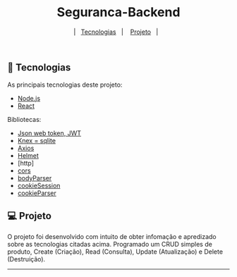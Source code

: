 <h1 align="center">
    Seguranca-Backend
</h1>

<p align="center">
  |&nbsp;&nbsp;&nbsp;<a href="#rocket-tecnologias">Tecnologias</a>&nbsp;&nbsp;&nbsp;|&nbsp;&nbsp;&nbsp;
  <a href="#-projeto">Projeto</a>&nbsp;&nbsp;&nbsp;|&nbsp;&nbsp;&nbsp;
</p>

<br>

## :rocket: Tecnologias

As principais tecnologias deste projeto:

- [Node.js](https://nodejs.org/en/)
- [React](https://reactjs.org)

Bibliotecas:
- [Json web token, JWT](https://www.npmjs.com/package/jsonwebtoken)
- [Knex = sqlite](http://knexjs.org/)
- [Axios](https://www.npmjs.com/package/axios)
- [Helmet](https://www.npmjs.com/package/helmet)
- [http] 
- [cors](https://www.npmjs.com/package/cors)
- [bodyParser](https://www.npmjs.com/package/body-parser)
- [cookieSession](https://www.npmjs.com/package/cookie-session)
- [cookieParser](https://www.npmjs.com/package/cookie-parser)



## 💻 Projeto

O projeto foi desenvolvido com intuito de obter infomação e apredizado sobre as tecnologias citadas acima. Programado um CRUD simples de produto, Create (Criação), Read (Consulta), Update (Atualização) e Delete (Destruição).

---
